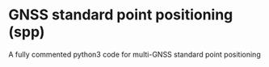 # GNSS standard point positioning (spp)
A fully commented python3 code for multi-GNSS standard point positioning
